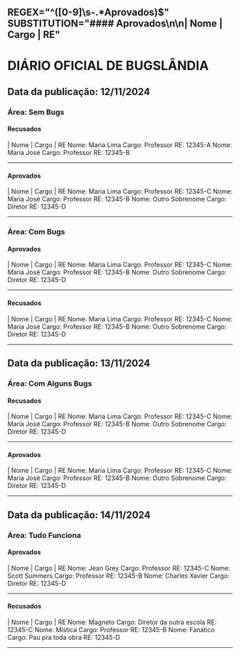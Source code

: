 REGEX="^([0-9]\s-.*Aprovados)$"
SUBSTITUTION="#### Aprovados\n\n| Nome | Cargo | RE"
---
# DIÁRIO OFICIAL DE BUGSLÂNDIA


## Data da publicação: 12/11/2024

### Área: Sem Bugs
#### Recusados

| Nome | Cargo | RE
Nome: Maria Lima
Cargo: Professor
RE: 12345-A
Nome: Maria José
Cargo: Professor
RE: 12345-B
_____
#### Aprovados

| Nome | Cargo | RE
Nome: Maria Lima
Cargo: Professor
RE: 12345-C
Nome: Maria José
Cargo: Professor
RE: 12345-B
Nome: Outro Sobrenome
Cargo: Diretor
RE: 12345-D
_____
### Área: Com Bugs
#### Aprovados

| Nome | Cargo | RE
Nome: Maria Lima
Cargo: Professor
RE: 12345-C
Nome: Maria José
Cargo: Professor
RE: 12345-B
Nome: Outro Sobrenome
Cargo: Diretor
RE: 12345-D
_____
#### Recusados

| Nome | Cargo | RE
Nome: Maria Lima
Cargo: Professor
RE: 12345-C
Nome: Maria José
Cargo: Professor
RE: 12345-B
Nome: Outro Sobrenome
Cargo: Diretor
RE: 12345-D
_____

## Data da publicação: 13/11/2024

### Área: Com Alguns Bugs
#### Recusados

| Nome | Cargo | RE
Nome: Maria Lima
Cargo: Professor
RE: 12345-C
Nome: Maria José
Cargo: Professor
RE: 12345-B
Nome: Outro Sobrenome
Cargo: Diretor
RE: 12345-D
_____
#### Aprovados

| Nome | Cargo | RE
Nome: Maria Lima
Cargo: Professor
RE: 12345-C
Nome: Maria José
Cargo: Professor
RE: 12345-B
Nome: Outro Sobrenome
Cargo: Diretor
RE: 12345-D
_____

## Data da publicação: 14/11/2024

### Área: Tudo Funciona
#### Aprovados

| Nome | Cargo | RE
Nome: Jean Grey
Cargo: Professor
RE: 12345-C
Nome: Scott Summers
Cargo: Professor
RE: 12345-B
Nome: Charles Xavier
Cargo: Diretor
RE: 12345-D
_____
#### Recusados

| Nome | Cargo | RE
Nome: Magneto
Cargo: Diretor da outra escola
RE: 12345-C
Nome: Mística
Cargo: Professor
RE: 12345-B
Nome: Fanático
Cargo: Pau pra toda obra
RE: 12345-D
_____
